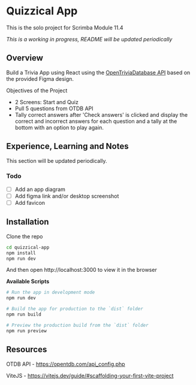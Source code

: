 # Quizzical App

This is the solo project for Scrimba Module 11.4

_This is a working in progress, README will be updated periodically_

## Overview

Build a Trivia App using React using the [OpenTriviaDatabase API](https://opentdb.com/) based on the provided Figma design.

Objectives of the Project

- 2 Screens: Start and Quiz
- Pull 5 questions from OTDB API
- Tally correct answers after 'Check answers' is clicked and display the correct and incorrect answers for each question and a tally at the bottom with an option to play again.

## Experience, Learning and Notes

This section will be updated periodically.

### Todo

- [ ] Add an app diagram
- [ ] Add figma link and/or desktop screenshot
- [ ] Add favicon

## Installation

Clone the repo

```bash
cd quizzical-app
npm install
npm run dev
```

And then open http://localhost:3000 to view it in the browser

**Available Scripts**

```bash
# Run the app in development mode
npm run dev

# Build the app for production to the `dist` folder
npm run build

# Preview the production build from the `dist` folder
npm run preview

```

## Resources

OTDB API - https://opentdb.com/api_config.php

ViteJS - https://vitejs.dev/guide/#scaffolding-your-first-vite-project
